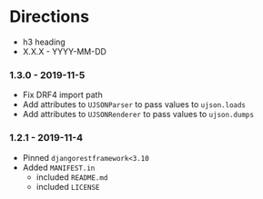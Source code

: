 # Directions

- h3 heading
- X.X.X - YYYY-MM-DD

### 1.3.0 - 2019-11-5

- Fix DRF4 import path
- Add attributes to `UJSONParser` to pass values to `ujson.loads`
- Add attributes to `UJSONRenderer` to pass values to `ujson.dumps`

### 1.2.1 - 2019-11-4

- Pinned `djangorestframework<3.10`
- Added `MANIFEST.in`
    - included `README.md`
    - included `LICENSE`
    